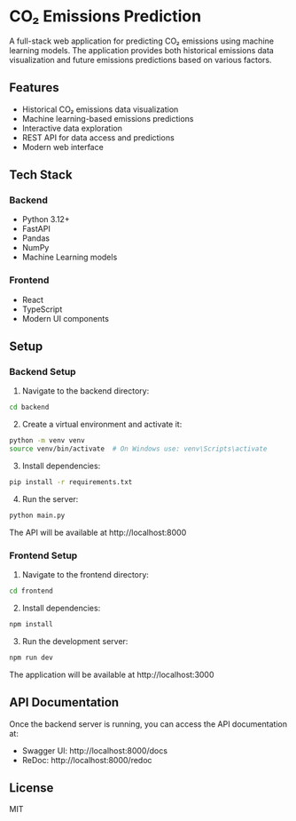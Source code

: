 # CO₂ Emissions Prediction

A full-stack web application for predicting CO₂ emissions using machine learning models. The application provides both historical emissions data visualization and future emissions predictions based on various factors.

## Features

- Historical CO₂ emissions data visualization
- Machine learning-based emissions predictions
- Interactive data exploration
- REST API for data access and predictions
- Modern web interface

## Tech Stack

### Backend
- Python 3.12+
- FastAPI
- Pandas
- NumPy
- Machine Learning models

### Frontend
- React
- TypeScript
- Modern UI components

## Setup

### Backend Setup

1. Navigate to the backend directory:
```bash
cd backend
```

2. Create a virtual environment and activate it:
```bash
python -m venv venv
source venv/bin/activate  # On Windows use: venv\Scripts\activate
```

3. Install dependencies:
```bash
pip install -r requirements.txt
```

4. Run the server:
```bash
python main.py
```

The API will be available at http://localhost:8000

### Frontend Setup

1. Navigate to the frontend directory:
```bash
cd frontend
```

2. Install dependencies:
```bash
npm install
```

3. Run the development server:
```bash
npm run dev
```

The application will be available at http://localhost:3000

## API Documentation

Once the backend server is running, you can access the API documentation at:
- Swagger UI: http://localhost:8000/docs
- ReDoc: http://localhost:8000/redoc

## License

MIT 
